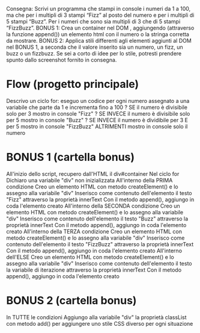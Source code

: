 Consegna:
Scrivi un programma che stampi in console i numeri da 1 a 100, ma che per i multipli di 3 stampi “Fizz” al posto del numero e per i multipli di 5 stampi “Buzz”. Per i numeri che sono sia multipli di 3 che di 5 stampi “FizzBuzz”.
BONUS 1: Crea un container nel DOM , aggiungendo (attraverso la funzione append()) un elemento html con il numero o la stringa corretta da mostrare.
BONUS 2: Applica stili differenti agli elementi aggiunti al DOM nel BONUS 1, a seconda che il valore inserito sia un numero, un fizz, un buzz o un fizzbuzz. Se sei a corto di idee per lo stile, potresti prendere spunto dallo screenshot fornito in consegna.

# Flow (progetto principale)
Descrivo un ciclo for: eseguo un codice per ogni numero assegnato a una variabile che parte da 1 e incrementa fino a 100
    ? SE il numero è divisibile solo per 3
        mostro in console "Fizz"
    ? SE INVECE il numero è divisibile solo per 5
        mostro in console "Buzz"
    ? SE INVECE il numero è dividibile per 3 E per 5
        mostro in console "FizzBuzz"
    ALTRIMENTI
        mostro in console solo il numero

# BONUS 1 (cartella bonus)
All'inizio dello script, recupero dall'HTML il div#container
Nel ciclo for
    Dichiaro una variabile "div" non inizializzata
        All'interno della PRIMA condizione
            Creo un elemento HTML con metodo createElement() e lo assegno alla variabile "div"
            Inserisco come contenuto dell'elemento il testo "Fizz" attraverso la proprietà innerText
            Con il metodo append(), aggiungo in coda l'elemento creato
        All'interno della SECONDA condizione
            Creo un elemento HTML con metodo createElement() e lo assegno alla variabile "div"
            Inserisco come contenuto dell'elemento il testo "Buzz" attraverso la proprietà innerText
            Con il metodo append(), aggiungo in coda l'elemento creato
        All'interno della TERZA condizione
            Creo un elemento HTML con metodo createElement() e lo assegno alla variabile "div"
            Inserisco come contenuto dell'elemento il testo "FizzBuzz" attraverso la proprietà innerText
            Con il metodo append(), aggiungo in coda l'elemento creato
        All'interno dell'ELSE
            Creo un elemento HTML con metodo createElement() e lo assegno alla variabile "div"
            Inserisco come contenuto dell'elemento il testo la variabile di iterazione attraverso la proprietà innerText
            Con il metodo append(), aggiungo in coda l'elemento creato

# BONUS 2 (cartella bonus)
In TUTTE le condizioni
    Aggiungo alla variabile "div" la proprietà classList con metodo add() per aggiungere uno stile CSS diverso per ogni situazione